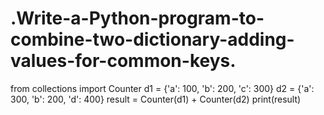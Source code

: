 # .Write-a-Python-program-to-combine-two-dictionary-adding-values-for-common-keys.

from collections import Counter
d1 = {'a': 100, 'b': 200, 'c': 300}
d2 = {'a': 300, 'b': 200, 'd': 400}
result = Counter(d1) + Counter(d2)
print(result)

